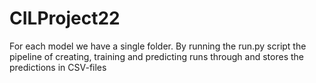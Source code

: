 # CILProject22

For each model we have a single folder. By running the run.py script the pipeline of creating, training and predicting runs through and stores the predictions in CSV-files
